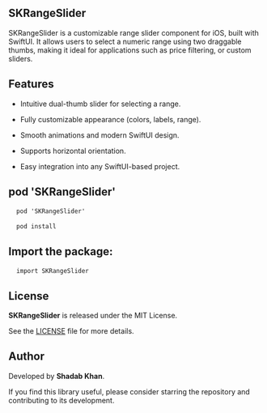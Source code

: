 ## **SKRangeSlider**

SKRangeSlider is a customizable range slider component for iOS, built with SwiftUI. It allows users to select a numeric range using two draggable thumbs, making it ideal for applications such as price filtering, or custom sliders.

## **Features**

- Intuitive dual-thumb slider for selecting a range.

- Fully customizable appearance (colors, labels, range).

- Smooth animations and modern SwiftUI design.

- Supports horizontal orientation.

- Easy integration into any SwiftUI-based project.

## **pod 'SKRangeSlider'**

<pre> <code> pod 'SKRangeSlider' </code> </pre>

 <pre> <code> pod install </code> </pre>

## Import the package:

<pre> <code> import SKRangeSlider </code> </pre>

## **License**

**SKRangeSlider** is released under the MIT License. 

See the [LICENSE](https://github.com/Shadabkhan8/SKRangeSlider/blob/main/SKRangeSlider/LICENSE) file for more details.

## **Author**

Developed by **Shadab Khan**.

If you find this library useful, please consider starring the repository and contributing to its development.
